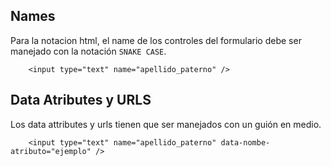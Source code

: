 Names
-------------------------
Para la notacion html, el name de los controles del formulario debe ser manejado 
con la notación `SNAKE CASE`.

        <input type="text" name="apellido_paterno" />
Data Atributes y URLS
-------------------------

Los data attributes y urls tienen que ser manejados con un gui&oacute;n en medio.

        <input type="text" name="apellido_paterno" data-nombe-atributo="ejemplo" />
